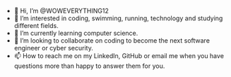 - 👋 Hi, I’m @WOWEVERYTHING12
- 👀 I’m interested in coding, swimming, running, technology and studying different fields.
- 🌱 I’m currently learning computer science.
- 💞️ I’m looking to collaborate on coding to become the next software engineer or cyber security.
- 📫 How to reach me on my LinkedIn, GitHub or email me when you have questions more than happy to answer them for you. 

<!---
WOWEVERYTHING12/WOWEVERYTHING12 is a ✨ special ✨ repository because its `README.md` (this file) appears on your GitHub profile.
You can click the Preview link to take a look at your changes.
--->
